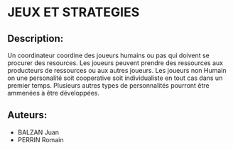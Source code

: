 # JEUX ET STRATEGIES 

## Description:

Un coordinateur coordine des joueurs humains ou pas qui doivent se procurer des resources.
Les joueurs peuvent prendre des ressources aux producteurs de ressources ou aux autres joueurs.
Les joueurs non Humain on une personalité soit cooperative soit individualiste en tout cas dans un premier temps. Plusieurs autres types de personnalités pourront être ammenées à être développées.




## Auteurs:
* BALZAN Juan
* PERRIN Romain



